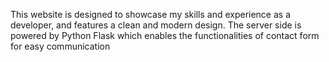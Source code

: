 This website is designed to showcase my skills and experience as a developer, and features a clean and modern design. The server side is powered by Python Flask which enables the functionalities of contact form for easy communication
